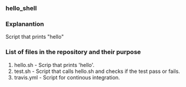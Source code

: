### hello_shell

### Explanantion
Script that prints "hello"

### List of files in the repository and their purpose
1. hello.sh - Scrip that prints 'hello'.
2. test.sh - Script that calls hello.sh and checks if the test pass or fails. 
3. travis.yml - Script for continous integration.
